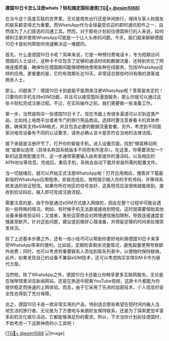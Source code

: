 **德国10日卡怎么注册whats？轻松搞定国际通信[[TG💪+ @esim1088](https://t.me/s/esim1088)]**

在当今这个高度互联的世界里，无论是商务出行还是休闲旅行，保持与家人和朋友的联系都变得尤为重要。而WhatsApp作为全球最受欢迎的即时通讯软件之一，自然成为了人们首选的沟通工具。然而，对于那些计划前往德国旅行的人来说，如何顺利注册并使用WhatsApp可能是一个让人头疼的问题。今天，我们就来聊聊德国10日卡是如何帮助你快速解决这一难题的。

首先，什么是德国10日卡呢？简单来说，它是一种预付费电话卡，专为短期访问德国的人士设计。这种卡不仅包含了足够的通话时间和数据流量，还特别优化了网络连接质量，确保你在德国期间能够顺畅地使用各种在线服务，包括WhatsApp这样的应用。更重要的是，它的有效期长达10天，非常适合那些时间有限的游客或商务人士。

那么，问题来了：德国10日卡到底能不能用来注册WhatsApp呢？答案是肯定的！只要你的手机支持eSIM功能，并且可以接受国际漫游服务，那么你就可以通过这张卡轻松完成注册过程。不过，在实际操作之前，我们需要做一些准备工作。

第一步，当然是购买一张德国10日卡了。现在市面上有很多渠道可以买到这类产品，比如线上电商平台或者专门的旅行用品商店。选择时要注意查看卡的具体参数，确保其支持eSIM格式，并且包含必要的数据流量套餐。另外，考虑到不同国家对电信设备有不同的认证要求，请务必确认该卡是否符合当地的法律法规。

接下来就是注册环节了。打开你的智能手机，进入设置页面，找到“蜂窝移动网络”或类似选项（具体名称因系统版本不同而有所差异）。在这里，你需要添加一个新的运营商配置文件。这一步通常需要输入由卖家提供的激活码，以及相应的APN地址等信息。完成后，重启手机，系统会自动下载并安装所需的配置文件。

当一切就绪后，就可以开始正式注册WhatsApp啦！打开应用商店，搜索并下载最新版的WhatsApp应用程序。安装完成后，按照提示输入你的手机号码，并等待系统发送的验证短信。如果你所在地区的信号良好，这条短信应该很快就能收到。接收到验证码后，输入即可完成注册流程。

需要注意的是，由于你是通过eSIM方式接入网络的，因此在整个过程中可能会遇到一些特殊的情况。例如，有时候手机无法直接接收到短信，这时就需要借助其他设备来接收验证码；又或者，某些运营商会对跨境通信施加限制，导致连接速度变慢甚至断开。针对这些问题，建议提前做好心理准备，并预留足够的时间来处理突发状况。

除了上述基本步骤之外，还有一些小技巧可以帮助你更好地利用德国10日卡来享受WhatsApp带来的便利。比如说，定期检查剩余流量情况，避免超量使用导致额外收费；同时，也可以考虑将重要联系人添加到联系列表中，以便随时保持联络。此外，如果发现自己的设备不兼容eSIM技术，还可以考虑购买实体SIM卡作为替代方案。

当然啦，除了WhatsApp之外，德国10日卡还能让你畅享更多互联网服务。无论是在咖啡馆里浏览新闻网站，还是在旅途中观看YouTube视频，这款卡片都能为你提供稳定而快速的上网体验。而且，由于它采用了先进的加密技术，个人信息的安全性也得到了充分保障。

总之，德国10日卡是一款非常实用的产品，特别适合那些希望在短时间内融入当地生活的旅行者。无论是为了方便地与亲朋好友保持联系，还是为了探索更加丰富多彩的文化娱乐活动，它都能够满足你的需求。所以，下次当你计划前往德国时，不妨考虑一下这款神奇的小工具吧！

[[TG💪+ @esim1088](https://t.me/s/esim1088) ![Image](https://i.postimg.cc/4NQfJmqS/Snipaste-2025-05-13-00-14-12.png)]